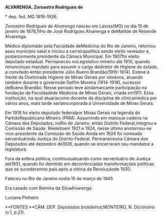 **ALVARENGA, Zoroastro Rodrigues de**

\* dep. fed. MG 1918-1926.

*Zoroastro Rodrigues de Alvarenga* nasceu em Lavras(MG) no dia 15 de
janeiro de 1878,filho de José Rodrigues Alvarenga e deMatilde de Resende
Alvarenga.

Médico diplomado pela Faculdade deMedicina do Rio de Janeiro, retornou
aseu município natal e iniciou a carreirapolítica sendo eleito vereador
e, posteriormente,presidente da Câmara Municipal. Em 1907foi eleito
deputado estadual. Permaneceu noLegislativo mineiro até 1910, quando
renunciouao mandato para assumir o cargo dediretor de Higiene do estado,
a convitedo então presidente Júlio Bueno Brandão(1910-1914). Esteve à
frente da Diretoriade Higiene de Minas Gerais por oitoanos, atuando
também durante o governode Delfim Moreira (1914-1918), sucessor deBueno
Brandão. Nesse período teve aindamarcante participação na fundação da
Faculdadede Medicina de Minas Gerais, criada em1911. Essa instituição,
na qual atuariacomo docente da disciplina de clínicamédica por vários
anos, mais tarde seriaincorporada à Universidade de Minas Gerais.

Em 1918 foi eleito deputado federalpor Minas Gerais na legenda do
PartidoRepublicano Mineiro (PRM). Assumindo em maiosua cadeira na Câmara
dos Deputados, noRio de Janeiro, então Distrito Federal,integrou a
Comissão de Saúde. Reeleitoem 1921 e 1924, nesse último anotornou-se
vice-presidente da Comissão de Saúde.Ainda em 1924 foi nomeado
serventuárioda Justiça do Distrito Federal. Permaneceuna Câmara dos
Deputados até dezembro de1926, quando se encerraram seu mandatoe a
legislatura.

Fora da esfera política, continuouatuando como serventuário de Justiça
até1931, quando foi demitido em decorrênciadas transformações políticas
que se sucederamno país após a vitória da Revoluçãode 1930.

Faleceu no Rio de Janeiro nodia 15 de março de 1945.

Era casado com Belmira da SilvaAlvarenga.

Luciana Pinheiro

**FONTES:**CÂM. DEP. *Deputados brasileiros*;MONTEIRO, N. *Dicionário*
(v.1, p.21).
